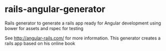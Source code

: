 # rails-angular-generator
Rails generator to generate a rails app ready for Angular development using bower for assets and rspec for testing

See http://angular-rails.com/ for more information. This generator creates a rails app based on his online book
